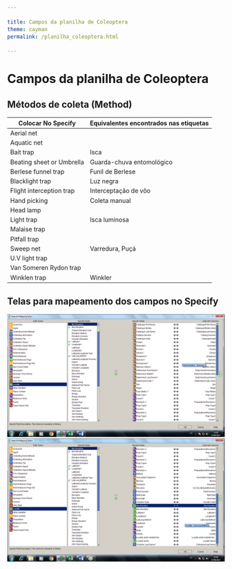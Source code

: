 ```yaml
---

title: Campos da planilha de Coleoptera
theme: cayman
permalink: /planilha_coleoptera.html

---
```

# Campos da planilha de Coleoptera

## Métodos de coleta (Method)

Colocar No Specify | Equivalentes encontrados nas etiquetas
------------ | -------------
Aerial net | 
Aquatic net |
Bait trap | Isca
Beating sheet or Umbrella | Guarda-chuva entomológico
Berlese funnel trap | Funil de Berlese
Blacklight trap | Luz negra
Flight interception trap | Interceptação de vôo
Hand picking | Coleta manual
Head lamp |
Light trap | Isca luminosa
Malaise trap | 
Pitfall trap |
Sweep net | Varredura, Puçá
U.V light trap |
Van Someren Rydon trap |
Winklen trap | Winkler


## Telas para mapeamento dos campos no Specify
![Tela 1](/images/coleoptera_tela_map1.png)
![Tela 2](/images/coleoptera_tela_map2.png)